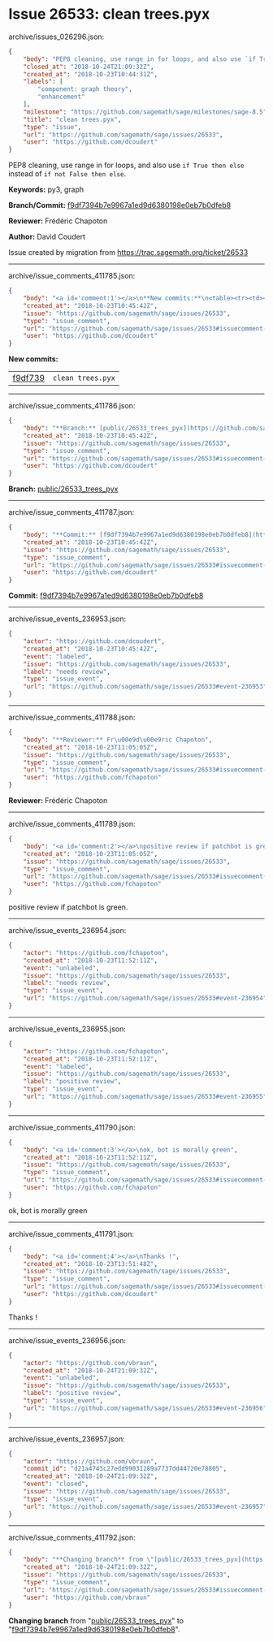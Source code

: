 # Issue 26533: clean trees.pyx

archive/issues_026296.json:
```json
{
    "body": "PEP8 cleaning, use range in for loops, and also use `if True then else` instead of `if not False then else`.\n\n**Keywords:** py3, graph\n\n**Branch/Commit:** [f9df7394b7e9967a1ed9d6380198e0eb7b0dfeb8](https://github.com/sagemath/sagetrac-mirror/commit/f9df7394b7e9967a1ed9d6380198e0eb7b0dfeb8)\n\n**Reviewer:** Fr\u00e9d\u00e9ric Chapoton\n\n**Author:** David Coudert\n\nIssue created by migration from https://trac.sagemath.org/ticket/26533\n\n",
    "closed_at": "2018-10-24T21:09:32Z",
    "created_at": "2018-10-23T10:44:31Z",
    "labels": [
        "component: graph theory",
        "enhancement"
    ],
    "milestone": "https://github.com/sagemath/sage/milestones/sage-8.5",
    "title": "clean trees.pyx",
    "type": "issue",
    "url": "https://github.com/sagemath/sage/issues/26533",
    "user": "https://github.com/dcoudert"
}
```
PEP8 cleaning, use range in for loops, and also use `if True then else` instead of `if not False then else`.

**Keywords:** py3, graph

**Branch/Commit:** [f9df7394b7e9967a1ed9d6380198e0eb7b0dfeb8](https://github.com/sagemath/sagetrac-mirror/commit/f9df7394b7e9967a1ed9d6380198e0eb7b0dfeb8)

**Reviewer:** Frédéric Chapoton

**Author:** David Coudert

Issue created by migration from https://trac.sagemath.org/ticket/26533





---

archive/issue_comments_411785.json:
```json
{
    "body": "<a id='comment:1'></a>\n**New commits:**\n<table><tr><td><a href=\"https://github.com/sagemath/sagetrac-mirror/commit/f9df7394b7e9967a1ed9d6380198e0eb7b0dfeb8\">f9df739</a></td><td><code>clean trees.pyx</code></td></tr></table>\n",
    "created_at": "2018-10-23T10:45:42Z",
    "issue": "https://github.com/sagemath/sage/issues/26533",
    "type": "issue_comment",
    "url": "https://github.com/sagemath/sage/issues/26533#issuecomment-411785",
    "user": "https://github.com/dcoudert"
}
```

<a id='comment:1'></a>
**New commits:**
<table><tr><td><a href="https://github.com/sagemath/sagetrac-mirror/commit/f9df7394b7e9967a1ed9d6380198e0eb7b0dfeb8">f9df739</a></td><td><code>clean trees.pyx</code></td></tr></table>




---

archive/issue_comments_411786.json:
```json
{
    "body": "**Branch:** [public/26533_trees_pyx](https://github.com/sagemath/sagetrac-mirror/tree/public/26533_trees_pyx)",
    "created_at": "2018-10-23T10:45:42Z",
    "issue": "https://github.com/sagemath/sage/issues/26533",
    "type": "issue_comment",
    "url": "https://github.com/sagemath/sage/issues/26533#issuecomment-411786",
    "user": "https://github.com/dcoudert"
}
```

**Branch:** [public/26533_trees_pyx](https://github.com/sagemath/sagetrac-mirror/tree/public/26533_trees_pyx)



---

archive/issue_comments_411787.json:
```json
{
    "body": "**Commit:** [f9df7394b7e9967a1ed9d6380198e0eb7b0dfeb8](https://github.com/sagemath/sagetrac-mirror/commit/f9df7394b7e9967a1ed9d6380198e0eb7b0dfeb8)",
    "created_at": "2018-10-23T10:45:42Z",
    "issue": "https://github.com/sagemath/sage/issues/26533",
    "type": "issue_comment",
    "url": "https://github.com/sagemath/sage/issues/26533#issuecomment-411787",
    "user": "https://github.com/dcoudert"
}
```

**Commit:** [f9df7394b7e9967a1ed9d6380198e0eb7b0dfeb8](https://github.com/sagemath/sagetrac-mirror/commit/f9df7394b7e9967a1ed9d6380198e0eb7b0dfeb8)



---

archive/issue_events_236953.json:
```json
{
    "actor": "https://github.com/dcoudert",
    "created_at": "2018-10-23T10:45:42Z",
    "event": "labeled",
    "issue": "https://github.com/sagemath/sage/issues/26533",
    "label": "needs review",
    "type": "issue_event",
    "url": "https://github.com/sagemath/sage/issues/26533#event-236953"
}
```



---

archive/issue_comments_411788.json:
```json
{
    "body": "**Reviewer:** Fr\u00e9d\u00e9ric Chapoton",
    "created_at": "2018-10-23T11:05:05Z",
    "issue": "https://github.com/sagemath/sage/issues/26533",
    "type": "issue_comment",
    "url": "https://github.com/sagemath/sage/issues/26533#issuecomment-411788",
    "user": "https://github.com/fchapoton"
}
```

**Reviewer:** Frédéric Chapoton



---

archive/issue_comments_411789.json:
```json
{
    "body": "<a id='comment:2'></a>\npositive review if patchbot is green.",
    "created_at": "2018-10-23T11:05:05Z",
    "issue": "https://github.com/sagemath/sage/issues/26533",
    "type": "issue_comment",
    "url": "https://github.com/sagemath/sage/issues/26533#issuecomment-411789",
    "user": "https://github.com/fchapoton"
}
```

<a id='comment:2'></a>
positive review if patchbot is green.



---

archive/issue_events_236954.json:
```json
{
    "actor": "https://github.com/fchapoton",
    "created_at": "2018-10-23T11:52:11Z",
    "event": "unlabeled",
    "issue": "https://github.com/sagemath/sage/issues/26533",
    "label": "needs review",
    "type": "issue_event",
    "url": "https://github.com/sagemath/sage/issues/26533#event-236954"
}
```



---

archive/issue_events_236955.json:
```json
{
    "actor": "https://github.com/fchapoton",
    "created_at": "2018-10-23T11:52:11Z",
    "event": "labeled",
    "issue": "https://github.com/sagemath/sage/issues/26533",
    "label": "positive review",
    "type": "issue_event",
    "url": "https://github.com/sagemath/sage/issues/26533#event-236955"
}
```



---

archive/issue_comments_411790.json:
```json
{
    "body": "<a id='comment:3'></a>\nok, bot is morally green",
    "created_at": "2018-10-23T11:52:11Z",
    "issue": "https://github.com/sagemath/sage/issues/26533",
    "type": "issue_comment",
    "url": "https://github.com/sagemath/sage/issues/26533#issuecomment-411790",
    "user": "https://github.com/fchapoton"
}
```

<a id='comment:3'></a>
ok, bot is morally green



---

archive/issue_comments_411791.json:
```json
{
    "body": "<a id='comment:4'></a>\nThanks !",
    "created_at": "2018-10-23T13:51:48Z",
    "issue": "https://github.com/sagemath/sage/issues/26533",
    "type": "issue_comment",
    "url": "https://github.com/sagemath/sage/issues/26533#issuecomment-411791",
    "user": "https://github.com/dcoudert"
}
```

<a id='comment:4'></a>
Thanks !



---

archive/issue_events_236956.json:
```json
{
    "actor": "https://github.com/vbraun",
    "created_at": "2018-10-24T21:09:32Z",
    "event": "unlabeled",
    "issue": "https://github.com/sagemath/sage/issues/26533",
    "label": "positive review",
    "type": "issue_event",
    "url": "https://github.com/sagemath/sage/issues/26533#event-236956"
}
```



---

archive/issue_events_236957.json:
```json
{
    "actor": "https://github.com/vbraun",
    "commit_id": "d21a4743c27edd99031289a7737dd44720e78805",
    "created_at": "2018-10-24T21:09:32Z",
    "event": "closed",
    "issue": "https://github.com/sagemath/sage/issues/26533",
    "type": "issue_event",
    "url": "https://github.com/sagemath/sage/issues/26533#event-236957"
}
```



---

archive/issue_comments_411792.json:
```json
{
    "body": "**Changing branch** from \"[public/26533_trees_pyx](https://github.com/sagemath/sagetrac-mirror/tree/public/26533_trees_pyx)\" to \"[f9df7394b7e9967a1ed9d6380198e0eb7b0dfeb8](https://github.com/sagemath/sagetrac-mirror/commit/f9df7394b7e9967a1ed9d6380198e0eb7b0dfeb8)\".",
    "created_at": "2018-10-24T21:09:32Z",
    "issue": "https://github.com/sagemath/sage/issues/26533",
    "type": "issue_comment",
    "url": "https://github.com/sagemath/sage/issues/26533#issuecomment-411792",
    "user": "https://github.com/vbraun"
}
```

**Changing branch** from "[public/26533_trees_pyx](https://github.com/sagemath/sagetrac-mirror/tree/public/26533_trees_pyx)" to "[f9df7394b7e9967a1ed9d6380198e0eb7b0dfeb8](https://github.com/sagemath/sagetrac-mirror/commit/f9df7394b7e9967a1ed9d6380198e0eb7b0dfeb8)".
